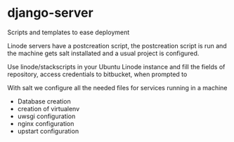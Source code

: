# django-server
Scripts and templates to ease deployment

Linode servers have a postcreation script, the postcreation script is run
and the machine gets salt installated and a usual project is configured.

Use linode/stackscripts in your Ubuntu Linode instance and fill the fields
of repository, access credentials to bitbucket, when prompted to

With salt we configure all the needed files for services running in a machine
 * Database creation
 * creation of virtualenv
 * uwsgi configuration
 * nginx configuration
 * upstart configuration
